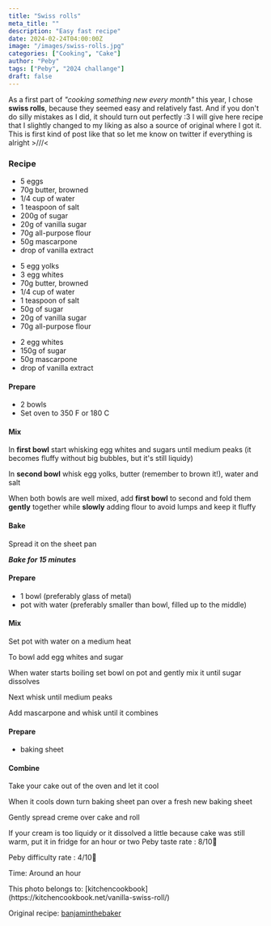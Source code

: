 ```yaml
---
title: "Swiss rolls"
meta_title: ""
description: "Easy fast recipe"
date: 2024-02-24T04:00:00Z
image: "/images/swiss-rolls.jpg"
categories: ["Cooking", "Cake"]
author: "Peby"
tags: ["Peby", "2024 challange"]
draft: false
---
```


As a first part of *"cooking something new every month"* this year, I chose **swiss rolls**, because they seemed easy and relatively fast. And if you don't do silly mistakes as I did, it should turn out perfectly :3
I will give here recipe that I slightly changed to my liking as also a source of original where I got it. This is first kind of post like that so let me know on twitter if everything is alright &gt;///&lt;

### Recipe

<Accordion title="Overall Ingredients">

- 5 eggs
- 70g butter, browned
- 1/4 cup of water
- 1 teaspoon of salt
- 200g of sugar
- 20g of vanilla sugar
- 70g all-purpose flour
- 50g mascarpone
- drop of vanilla extract

</Accordion>

<Accordion title="Cake Ingredients">

- 5 egg yolks
- 3 egg whites
- 70g butter, browned
- 1/4 cup of water
- 1 teaspoon of salt
- 50g of sugar
- 20g of vanilla sugar
- 70g all-purpose flour

</Accordion>

<Accordion title="Cream Ingredients">

- 2 egg whites
- 150g of sugar
- 50g mascarpone
- drop of vanilla extract

</Accordion>

<Tabs>

<Tab name="Cake">

#### Prepare

- 2 bowls
- Set oven to 350 F or 180 C

#### Mix

In **first bowl** start whisking egg whites and sugars until medium peaks (it becomes fluffy without big bubbles, but it's still liquidy)

In **second bowl** whisk egg yolks, butter (remember to brown it!), water and salt

When both bowls are well mixed, add **first bowl** to second and fold them **gently** together while **slowly** adding flour to avoid lumps and keep it fluffy

#### Bake

Spread it on the sheet pan

***Bake for 15 minutes***
</Tab>

<Tab name="Cream">

#### Prepare

- 1 bowl (preferably glass of metal)
- pot with water (preferably smaller than bowl, filled up to the middle)

#### Mix
Set pot with water on a medium heat

To bowl add egg whites and sugar

When water starts boiling set bowl on pot and gently mix it until sugar dissolves

Next whisk until medium peaks

Add mascarpone and whisk until it combines
</Tab>

<Tab name="Combine">

#### Prepare

- baking sheet

#### Combine
Take your cake out of the oven and let it cool

When it cools down turn baking sheet pan over a fresh new baking sheet

Gently spread creme over cake and roll

<Notice type="tip">
  If your cream is too liquidy or it dissolved a little because cake was still warm, put it in fridge for an hour or two
</Notice>

</Tab>

</Tabs>

<Notice type="rating">
Peby taste rate : 8/10🧁

Peby difficulty rate : 4/10🧁

Time: Around an hour
</Notice>

<Notice type="note">
  This photo belongs to: [kitchencookbook](https://kitchencookbook.net/vanilla-swiss-roll/)

  Original recipe: [banjaminthebaker](https://www.youtube.com/watch?v=RzkOkTtNdQg)
</Notice>
